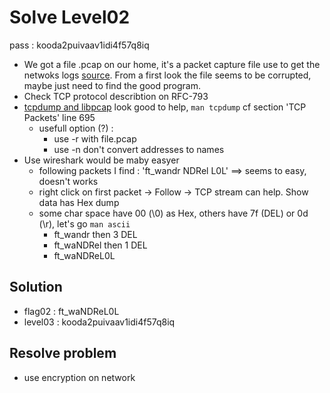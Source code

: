 # Solve Level02
pass : kooda2puivaav1idi4f57q8iq

- We got a file .pcap on our home, it's a packet capture file use to get the netwoks logs  [source][df1]. From a first look the file seems to be corrupted, maybe just need to find the good program.
- Check TCP protocol describtion on RFC-793
- [tcpdump and libpcap][df2] look good to help, ```man tcpdump``` cf section 'TCP Packets' line 695
    - usefull option (?) :
        - use -r with file.pcap
        - use -n don't convert addresses to names
- Use wireshark would be maby easyer
    - following packets I find : 'ft_wandr   NDRel L0L' ==> seems to easy, doesn't works
    - right click on first packet -> Follow -> TCP stream can help. Show data has Hex dump
    - some char space have 00 (\0) as Hex, others have 7f (DEL) or 0d (\r), let's go ```man ascii```
        - ft_wandr then 3 DEL
        - ft_waNDRel then 1 DEL
        - ft_waNDReL0L

## Solution
- flag02 : ft_waNDReL0L
- level03 : kooda2puivaav1idi4f57q8iq

## Resolve problem
- use encryption on network

[df1]: https://fr.wikipedia.org/wiki/Pcap
[df2]: https://www.tcpdump.org/index.html#documentation